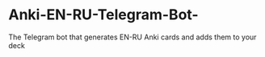# Anki-EN-RU-Telegram-Bot-
The Telegram bot that generates EN-RU Anki cards and adds them to your deck
